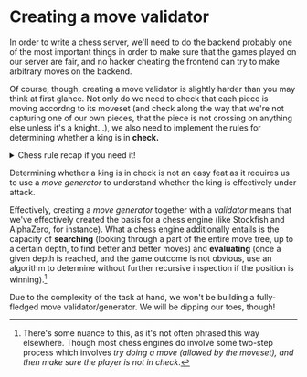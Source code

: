 # Creating a move validator

In order to write a chess server, we'll need to do the backend probably one of
the most important things in order to make sure that the games played on our
server are fair, and no hacker cheating the frontend can try to make arbitrary
moves on the backend.

Of course, though, creating a move validator is slightly harder than you may
think at first glance. Not only do we need to check that each piece is moving
accordng to its moveset (and check along the way that we're not capturing one of
our own pieces, that the piece is not crossing on anything else unless it's a
knight...), we also need to implement the rules for determining whether a king
is in **check.**

<details>
<summary>Chess rule recap if you need it!</summary>

There are 6 "classes" of pieces in chess, which move in the following ways:

* The **pawn** moves **1 square** in the direction of the opponent's side of the
  board.
  * The pawn is unable to capture in the same direction it moves, unlike all
	other pieces: instead, it can only capture moving 1 square diagonally, in
	the direction of the opponent's side.
  * When the pawn is in its starting position, ie. the 2nd rank (aka row)
    for white and the 7th rank for black, it has the possibility to move
	**2 squares forward.**
  * When the pawn reaches the very edge of the board on the opponent's side, it
	must **promote**, which is to say the pawn must be exchanged for a rook,
	bishop, knight or queen. (In most circumstances, players pick the queen.)
  * When an opponent pawn of an adjacent file (aka column) moves
  	**2 squares forward from its starting position,** a pawn on the 5th rank
	(aka row) is capable of capturing it as if it had only moved 1 square
	forward. <!-- TODO: Add small gif to explain. --> \
	This is **only possible on the move following the opponent moving a piece
	2 squares forward.**
* The rook moves vertically and horizontally in any direction, by any possible
  amount of squares.
* The bishop moves diagonally in any direction, by any possible amount of
  squares.
* The knight moves in "L-shape" moves. This means 1 square in one direction, and
  2 squares in a perpendicular direction, and vice versa. <!-- TODO: small gif -->
* The queen is a rook and bishop combined -- in other words, it moves
  horizontally, vertically and diagonally in any direction by any number of
  squares.
* The king moves 1 square in all directions (including diagonals).
  * The king can also **castle.** Castling is done by moving a king and a rook
	at the same time. The king and the rook (of the same colour) must be in
	their starting position, and not have moved since the beginning of the game.
	Provided that the squares between the two pieces are empty, AND that the
	king is not in check nor any of the squares it crosses are in check, the king
	may move 2 squares in the direction of the rook, and consequently the rook
	must be placed adjacent to the king on the other side. <!-- TODO: small gif -->

Additionally, there are some very important general rules:

* No piece can capture a piece of the same color.
* Except for the knight, no piece may "cross" other pieces when moving.

Finally, a player's king is considered in **check** when another piece threatens to
capture it on the following move. If a player's king is in check, the player
is **forced** to move it out of checked (either by moving it, or capturing the
opponent's threat, or "blocking" the line of attack -- whichever's possible).
If the king is in check and cannot be moved out of check, the game is concluded
in **checkmate**.

</details>

Determining whether a king is in check is not an easy feat as it requires us to
use a _move generator_ to understand whether the king is effectively under
attack.

Effectively, creating a _move generator_ together with a _validator_ means that
we've effectively created the basis for a chess engine (like Stockfish and
AlphaZero, for instance). What a chess engine additionally entails is the
capacity of **searching** (looking through a part of the entire move tree, up to
a certain depth, to find better and better moves) and **evaluating** (once a
given depth is reached, and the game outcome is not obvious, use an algorithm to
determine without further recursive inspection if the position is winning).[^1]

Due to the complexity of the task at hand, we won't be building a fully-fledged
move validator/generator. We will be dipping our toes, though!

[^1]: There's some nuance to this, as it's not often phrased this way elsewhere.
  Though most chess engines do involve some two-step process which involves _try
  doing a move (allowed by the moveset), and then make sure the player is not in
  check_.

